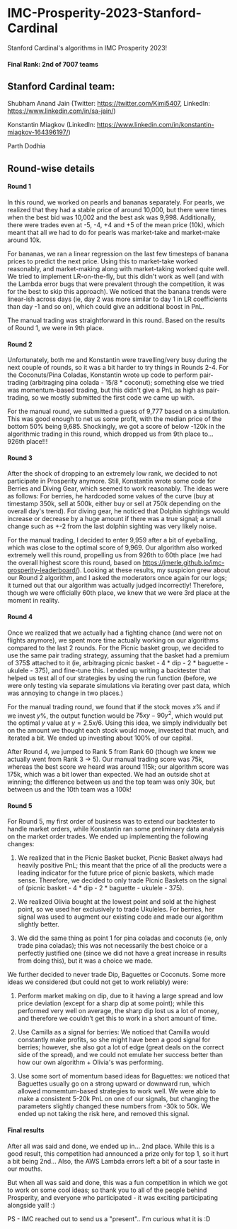 # IMC-Prosperity-2023-Stanford-Cardinal

Stanford Cardinal's algorithms in IMC Prosperity 2023! 
#### Final Rank: 2nd of 7007 teams

## Stanford Cardinal team:

Shubham Anand Jain (Twitter: https://twitter.com/Kimi5407, LinkedIn: https://www.linkedin.com/in/sa-jain/)

Konstantin Miagkov (LinkedIn: https://www.linkedin.com/in/konstantin-miagkov-164396197/)

Parth Dodhia

## Round-wise details

#### Round 1

In this round, we worked on pearls and bananas separately. For pearls, we realized that they had a stable price of around 10,000, but there were times when the best bid was 10,002 and the best ask was 9,998. Additionally, there were trades even at -5, -4, +4 and +5 of the mean price (10k), which meant that all we had to do for pearls was market-take and market-make around 10k.

For bananas, we ran a linear regression on the last few timesteps of banana prices to predict the next price. Using this to market-take worked reasonably, and market-making along with market-taking worked quite well. We tried to implement LR-on-the-fly, but this didn't work as well (and with the Lambda error bugs that were prevalent through the competition, it was for the best to skip this approach). We noticed that the banana trends were linear-ish across days (ie, day 2 was more similar to day 1 in LR coefficients than day -1 and so on), which could give an additional boost in PnL.

The manual trading was straightforward in this round. Based on the results of Round 1, we were in 9th place.

#### Round 2

Unfortunately, both me and Konstantin were travelling/very busy during the next couple of rounds, so it was a bit harder to try things in Rounds 2-4. For the Coconuts/Pina Coladas, Konstantin wrote up code to perform pair-trading (arbitraging pina colada - 15/8 * coconut); something else we tried was momentum-based trading, but this didn't give a PnL as high as pair-trading, so we mostly submitted the first code we came up with.

For the manual round, we submitted a guess of 9,777 based on a simulation. This was good enough to net us some profit, with the median price of the bottom 50% being 9,685. Shockingly, we got a score of below -120k in the algorithmic trading in this round, which dropped us from 9th place to... 926th place!!!

#### Round 3

After the shock of dropping to an extremely low rank, we decided to not participate in Prosperity anymore. Still, Konstantin wrote some code for Berries and Diving Gear, which seemed to work reasonably. The ideas were as follows: For berries, he hardcoded some values of the curve (buy at timestamp 350k, sell at 500k, either buy or sell at 750k depending on the overall day's trend). For diving gear, he noticed that Dolphin sightings would increase or decrease by a huge amount if there was a true signal; a small change such as +-2 from the last dolphin sighting was very likely noise.

For the manual trading, I decided to enter 9,959 after a bit of eyeballing, which was close to the optimal score of 9,969. Our algorithm also worked extremely well this round, propelling us from 926th to 60th place (we had the overall highest score this round, based on https://jmerle.github.io/imc-prosperity-leaderboard/). Looking at these results, my suspicion grew about our Round 2 algorithm, and I asked the moderators once again for our logs; it turned out that our algorithm was actually judged incorrectly! Therefore, though we were officially 60th place, we knew that we were 3rd place at the moment in reality.

#### Round 4

Once we realized that we actually had a fighting chance (and were not on flights anymore), we spent more time actually working on our algorithms compared to the last 2 rounds. For the Picnic basket group, we decided to use the same pair trading strategy, assuming that the basket had a premium of 375$ attached to it (ie, arbitraging picnic basket - 4 * dip - 2 * baguette - ukulele - 375), and fine-tune this. I ended up writing a backtester that helped us test all of our strategies by using the run function (before, we were only testing via separate simulations via iterating over past data, which was annoying to change in two places.)

For the manual trading round, we found that if the stock moves $x$% and if we invest $y$%, the output function would be $75xy-90y^2$, which would put the optimal $y$ value at $y = 2.5x/6$. Using this idea, we simply individually bet on the amount we thought each stock would move, invested that much, and iterated a bit. We ended up investing about 100% of our capital.

After Round 4, we jumped to Rank 5 from Rank 60 (though we knew we actually went from Rank 3 -> 5). Our manual trading score was 75k, whereas the best score we heard was around 115k; our algorithm score was 175k, which was a bit lower than expected. We had an outside shot at winning; the difference between us and the top team was only 30k, but between us and the 10th team was a 100k! 

#### Round 5

For Round 5, my first order of business was to extend our backtester to handle market orders, while Konstantin ran some preliminary data analysis on the market order trades. We ended up implementing the following changes:

1. We realized that in the Picnic Basket bucket, Picnic Basket always had heavily positive PnL; this meant that the price of all the products were a leading indicator for the future price of picnic baskets, which made sense. Therefore, we decided to only trade Picnic Baskets on the signal of (picnic basket - 4 * dip - 2 * baguette - ukulele - 375).

2. We realized Olivia bought at the lowest point and sold at the highest point, so we used her exclusively to trade Ukuleles. For berries, her signal was used to augment our existing code and made our algorithm slightly better.

3. We did the same thing as point 1 for pina coladas and coconuts (ie, only trade pina coladas); this was not necessarily the best choice or a perfectly justified one (since we did not have a great increase in results from doing this), but it was a choice we made.

We further decided to never trade Dip, Baguettes or Coconuts. Some more ideas we considered (but could not get to work reliably) were:

1. Perform market making on dip, due to it having a large spread and low price deviation (except for a sharp dip at some point); while this performed very well on average, the sharp dip lost us a lot of money, and therefore we couldn't get this to work in a short amount of time.

2. Use Camilla as a signal for berries: We noticed that Camilla would constantly make profits, so she might have been a good signal for berries; however, she also got a lot of edge (great deals on the correct side of the spread), and we could not emulate her success better than how our own algorithm + Olivia's was performing.

3. Use some sort of momentum based ideas for Baguettes: we noticed that Baguettes usually go on a strong upward or downward run, which allowed momemtum-based strategies to work well. We were able to make a consistent 5-20k PnL on one of our signals, but changing the parameters slightly changed these numbers from -30k to 50k. We ended up not taking the risk here, and removed this signal.

#### Final results

After all was said and done, we ended up in... 2nd place. While this is a good result, this competition had announced a prize only for top 1, so it hurt a bit being 2nd... Also, the AWS Lambda errors left a bit of a sour taste in our mouths.

But when all was said and done, this was a fun competition in which we got to work on some cool ideas; so thank you to all of the people behind Prosperity, and everyone who participated - it was exciting participating alongside yall! :) 

PS - IMC reached out to send us a "present".. I'm curious what it is :D
